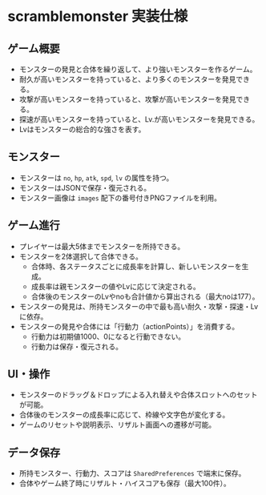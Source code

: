 # scramblemonster 実装仕様

## ゲーム概要

- モンスターの発見と合体を繰り返して、より強いモンスターを作るゲーム。
- 耐久が高いモンスターを持っていると、より多くのモンスターを発見できる。
- 攻撃が高いモンスターを持っていると、攻撃が高いモンスターを発見できる。
- 探速が高いモンスターを持っていると、Lv.が高いモンスターを発見できる。
- Lvはモンスターの総合的な強さを表す。

## モンスター

- モンスターは `no`, `hp`, `atk`, `spd`, `lv` の属性を持つ。
- モンスターはJSONで保存・復元される。
- モンスター画像は `images` 配下の番号付きPNGファイルを利用。

## ゲーム進行

- プレイヤーは最大5体までモンスターを所持できる。
- モンスターを2体選択して合体できる。
    - 合体時、各ステータスごとに成長率を計算し、新しいモンスターを生成。
    - 成長率は親モンスターの値やLvに応じて決定される。
    - 合体後のモンスターのLvやnoも合計値から算出される（最大noは177）。
- モンスターの発見は、所持モンスターの中で最も高い耐久・攻撃・探速・Lvに依存。
- モンスターの発見や合体には「行動力（actionPoints）」を消費する。
    - 行動力は初期値1000、0になると行動できない。
    - 行動力は保存・復元される。

## UI・操作

- モンスターのドラッグ＆ドロップによる入れ替えや合体スロットへのセットが可能。
- 合体後のモンスターの成長率に応じて、枠線や文字色が変化する。
- ゲームのリセットや説明表示、リザルト画面への遷移が可能。

## データ保存

- 所持モンスター、行動力、スコアは `SharedPreferences` で端末に保存。
- 合体やゲーム終了時にリザルト・ハイスコアも保存（最大100件）。
